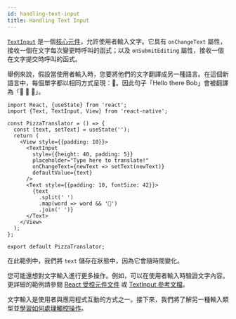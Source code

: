 ```yaml
---
id: handling-text-input
title: Handling Text Input
---
```


[`TextInput`](textinput#content) 是一個[核心元件](intro-react-native-components)，允許使用者輸入文字。它具有 `onChangeText` 屬性，接收一個在文字每次變更時呼叫的函式；以及 `onSubmitEditing` 屬性，接收一個在文字提交時呼叫的函式。

舉例來說，假設當使用者輸入時，您要將他們的文字翻譯成另一種語言。在這個新語言中，每個單字都以相同方式呈現：🍕。因此句子「Hello there Bob」會被翻譯為「🍕 🍕 🍕」。

```SnackPlayer name=Handling%20Text%20Input
import React, {useState} from 'react';
import {Text, TextInput, View} from 'react-native';

const PizzaTranslator = () => {
  const [text, setText] = useState('');
  return (
    <View style={{padding: 10}}>
      <TextInput
        style={{height: 40, padding: 5}}
        placeholder="Type here to translate!"
        onChangeText={newText => setText(newText)}
        defaultValue={text}
      />
      <Text style={{padding: 10, fontSize: 42}}>
        {text
          .split(' ')
          .map(word => word && '🍕')
          .join(' ')}
      </Text>
    </View>
  );
};

export default PizzaTranslator;
```

在此範例中，我們將 `text` 儲存在狀態中，因為它會隨時間變化。

您可能還想對文字輸入進行更多操作。例如，可以在使用者輸入時驗證文字內容。更詳細的範例請參閱 [React 受控元件文件](https://react.dev/reference/react-dom/components/input#controlling-an-input-with-a-state-variable) 或 [TextInput 參考文檔](textinput.md)。

文字輸入是使用者與應用程式互動的方式之一。接下來，我們將了解另一種輸入類型並[學習如何處理觸控操作](handling-touches.md)。